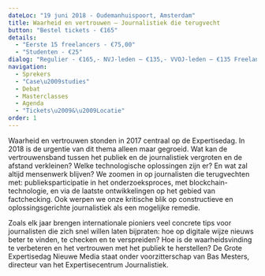 ```yaml
---
dateLoc: "19 juni 2018 - Oudemanhuispoort, Amsterdam"
title: Waarheid en vertrouwen – Journalistiek die terugvecht
button: "Bestel tickets - €165"
details:
  - "Eerste 15 freelancers - €75,00"
  - "Studenten - €25"
dialog: "Regulier - €165,- NVJ-leden – €135,- VVOJ-leden – €135 Freelancers - €75,00 Studenten - €25,-"
navigation:
  - Sprekers
  - "Case\u2009studies"
  - Debat
  - Masterclasses
  - Agenda
  - "Tickets\u2009&\u2009Locatie"
order: 1
---
```


Waarheid en vertrouwen stonden in 2017 centraal op de Expertisedag. In 2018 is de urgentie van dit thema alleen maar gegroeid.
Wat kan de vertrouwensband tussen het publiek en de journalistiek vergroten en de afstand verkleinen? Welke technologische oplossingen zijn er? En wat zal altijd mensenwerk blijven? We zoomen in op journalisten die terugvechten met: publieksparticipatie in het onderzoeksproces, met blockchain-technologie, en via de laatste ontwikkelingen op het gebied van factchecking. Ook werpen we onze kritische blik op constructieve en oplossingsgerichte journalistiek als een mogelijke remedie.

Zoals elk jaar brengen internationale pioniers veel concrete tips voor journalisten die zich snel willen laten bijpraten: hoe op digitale wijze nieuws beter te vinden, te checken en te verspreiden? Hoe is de waarheidsvinding te verbeteren en het vertrouwen met het publiek te herstellen? De Grote Expertisedag Nieuwe Media staat onder voorzitterschap van Bas Mesters, directeur van het Expertisecentrum Journalistiek.
